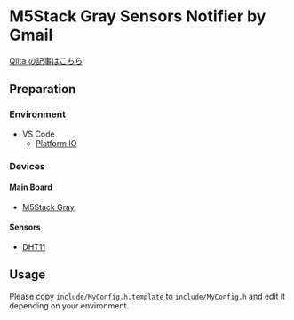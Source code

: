 # M5Stack Gray Sensors Notifier by Gmail

[Qiita の記事はこちら](https://qiita.com/LittleWat/items/16a0ef5c3ea46f8b1c2d)

## Preparation

### Environment

- VS Code
  - [Platform IO](https://platformio.org/)

### Devices

#### Main Board

- [M5Stack Gray](https://www.switch-science.com/catalog/3648/)

#### Sensors

- [DHT11](https://www.switch-science.com/catalog/818/)

## Usage

Please copy `include/MyConfig.h.template` to `include/MyConfig.h` and edit it depending on your environment.
